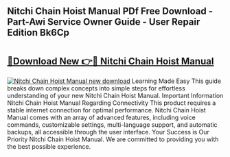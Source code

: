 ## Nitchi Chain Hoist Manual PDf Free Download - Part-Awi Service Owner Guide - User Repair Edition Bk6Cp

# <h2><a href="http://cf1207.oget.top/?id=Nitchi+Chain+Hoist+Manual">🔗Download New 👉🔴 Nitchi Chain Hoist Manual</a></h2>

[![Nitchi Chain Hoist Manual new download](https://i.imgur.com/5g1atiW.png)](http://cf1207.oget.top/?id=Nitchi+Chain+Hoist+Manual)
Learning Made Easy This guide breaks down complex concepts into simple steps for effortless understanding of your new Nitchi Chain Hoist Manual. Important Information Nitchi Chain Hoist Manual Regarding Connectivity This product requires a stable internet connection for optimal performance. Nitchi Chain Hoist Manual comes with an array of advanced features, including voice commands, customizable settings, multi-language support, and automatic backups, all accessible through the user interface. Your Success is Our Priority Nitchi Chain Hoist Manual. We are committed to providing you with the best possible experience.
